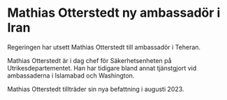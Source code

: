 # Mathias Otterstedt ny ambassadör i Iran

Regeringen har utsett Mathias Otterstedt till ambassadör i Teheran.

Mathias Otterstedt är i dag chef för Säkerhetsenheten på Utrikesdepartementet. Han har tidigare bland annat tjänstgjort vid ambassaderna i Islamabad och Washington.

Mathias Otterstedt tillträder sin nya befattning i augusti 2023.

